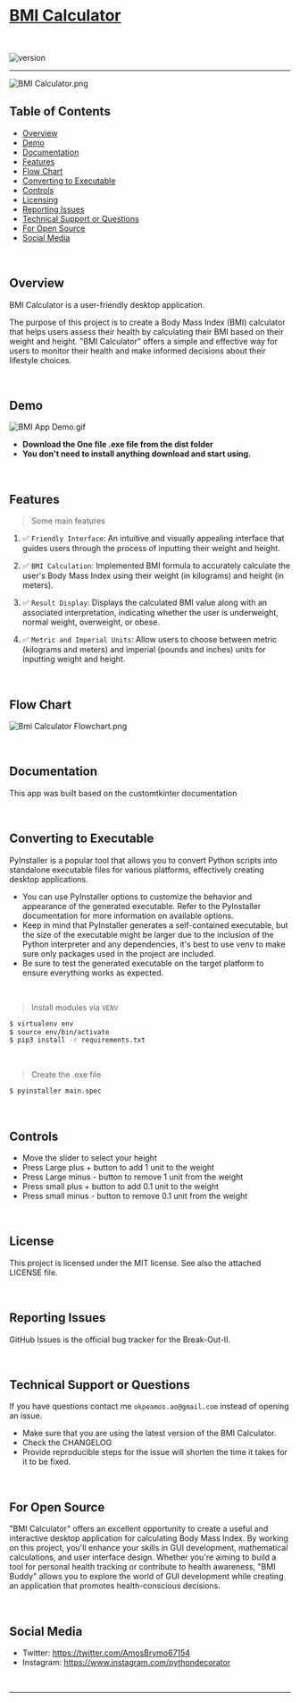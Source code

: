 # [BMI Calculator](https://github.com/PythonDecorator)

<br />

![version](https://img.shields.io/badge/version-1.0.0-blue.svg)

--- 
![BMI Calculator.png](demo%2FBMI%20Calculator.png)
## Table of Contents

* [Overview](#overview)
* [Demo](#demo)
* [Documentation](#documentation)
* [Features](#features)
* [Flow Chart](#flow-chart)
* [Converting to Executable](#converting-to-executable)
* [Controls](#Controls)
* [Licensing](#license)
* [Reporting Issues](#reporting-issues)
* [Technical Support or Questions](#technical-support-or-questions)
* [For Open Source](#For-open-source)
* [Social Media](#Social-media)

<br />

## Overview

BMI Calculator is a user-friendly desktop application.

The purpose of this project is to create a Body Mass Index (BMI) calculator that helps users assess their health by
calculating their BMI based on their weight and height. "BMI Calculator" offers a simple and effective way for users to
monitor their health and make informed decisions about their lifestyle choices.

<br />

## Demo

![BMI App Demo.gif](demo%2FBMI%20App%20Demo.gif)

- **Download the One file .exe file from the dist folder**
- **You don't need to install anything download and start using.**

<br />

## Features

>  Some main features

1. ✅ `Friendly Interface`: An intuitive and visually appealing interface that guides users through the process
   of inputting their weight and height.

2. ✅ `BMI Calculation`: Implemented BMI formula to accurately calculate the user's Body Mass Index using their
   weight (in kilograms) and height (in meters).

3. ✅ `Result Display`: Displays the calculated BMI value along with an associated interpretation, indicating whether the
   user is underweight, normal weight, overweight, or obese.

4. ✅ `Metric and Imperial Units`: Allow users to choose between metric (kilograms and meters) and imperial (pounds and
   inches) units for inputting weight and height.

<br />

## Flow Chart
![Bmi Calculator Flowchart.png](files%2Fflow_chart%2FBmi%20Calculator%20Flowchart.png)

<br />


## Documentation

This app was built based on the customtkinter documentation

<br />

## Converting to Executable

PyInstaller is a popular tool that allows you to convert Python scripts into standalone executable files for various
platforms, effectively creating desktop applications.

- You can use PyInstaller options to customize the behavior and appearance of the generated executable. Refer to the
  PyInstaller documentation for more information on available options.
- Keep in mind that PyInstaller generates a self-contained executable, but the size of the executable might be larger
  due
  to the inclusion of the Python interpreter and any dependencies, it's best to use venv to make sure only packages used
  in the
  project are included.
- Be sure to test the generated executable on the
  target platform to ensure everything works as expected.

<br />

> Install modules via `VENV`

```bash
$ virtualenv env
$ source env/bin/activate
$ pip3 install -r requirements.txt
```

<br />

> Create the .exe file

```bash
$ pyinstaller main.spec 
```

<br />

## Controls

- Move the slider to select your height
- Press Large plus + button to add 1 unit to the weight
- Press Large minus - button to remove 1 unit from the weight
- Press small plus + button to add 0.1 unit to the weight
- Press small minus - button to remove 0.1 unit from the weight

<br />

## License

This project is licensed under the MIT license. See also the attached LICENSE file.

<br />

## Reporting Issues

GitHub Issues is the official bug tracker for the Break-Out-II.

<br />

## Technical Support or Questions

If you have questions contact me `okpeamos.ao@gmail.com` instead of opening an issue.

- Make sure that you are using the latest version of the BMI Calculator. 
- Check the CHANGELOG
- Provide reproducible steps for the issue will shorten the time it takes for it to be fixed.

<br />

## For Open Source

"BMI Calculator" offers an excellent opportunity to create a useful and interactive desktop application for calculating
Body Mass Index. By working on this project, you'll enhance your skills in GUI development, mathematical calculations,
and user interface design. Whether you're aiming to build a tool for personal health tracking or contribute to health
awareness, "BMI Buddy" allows you to explore the world of GUI development while creating an application that promotes
health-conscious decisions.

<br />

## Social Media

- Twitter: <https://twitter.com/AmosBrymo67154>
- Instagram: <https://www.instagram.com/pythondecorator>

<br />

---

